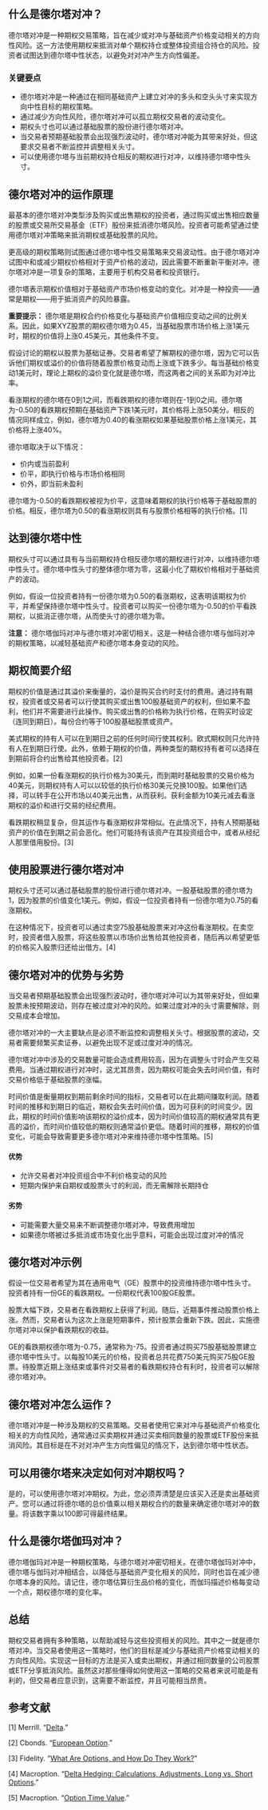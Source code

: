 ## 什么是德尔塔对冲？

德尔塔对冲是一种期权交易策略，旨在减少或对冲与基础资产价格变动相关的方向性风险。这一方法使用期权来抵消对单个期权持仓或整体投资组合持仓的风险。投资者试图达到德尔塔中性状态，以避免对对冲产生方向性偏差。

### 关键要点

- 德尔塔对冲是一种通过在相同基础资产上建立对冲的多头和空头头寸来实现方向中性目标的期权策略。
- 通过减少方向性风险，德尔塔对冲可以孤立期权交易者的波动变化。
- 期权头寸也可以通过基础股票的股份进行德尔塔对冲。
- 当交易者预期基础股票会出现强烈波动时，德尔塔对冲能为其带来好处，但这要求交易者不断监控并调整相关头寸。
- 可以使用德尔塔与当前期权持仓相反的期权进行对冲，以维持德尔塔中性头寸。

## 德尔塔对冲的运作原理

最基本的德尔塔对冲类型涉及购买或出售期权的投资者，通过购买或出售相应数量的股票或交易所交易基金（ETF）股份来抵消德尔塔风险。投资者可能希望通过使用德尔塔对冲策略来抵消期权或基础股票的风险。

更高级的期权策略则试图通过德尔塔中性交易策略来交易波动性。由于德尔塔对冲试图中和或减少期权价格相对于资产价格的波动，因此需要不断重新平衡对冲。德尔塔对冲是一项复杂的策略，主要用于机构交易者和投资银行。

德尔塔表示期权价值相对于基础资产市场价格变动的变化。对冲是一种投资——通常是期权——用于抵消资产的风险暴露。

**重要提示：** 德尔塔是期权合约价格变化与基础资产价值相应变动之间的比例关系。因此，如果XYZ股票的期权德尔塔为0.45，当基础股票市场价格上涨1美元时，期权的价值将上涨0.45美元，其他条件不变。

假设讨论的期权以股票为基础证券。交易者希望了解期权的德尔塔，因为它可以告诉他们期权或溢价的价值将随着股票价格变动而上涨或下跌多少。每当基础价格变动1美元时，理论上期权的溢价变化就是德尔塔，而这两者之间的关系即为对冲比率。

看涨期权的德尔塔在0到1之间，而看跌期权的德尔塔则在-1到0之间。德尔塔为-0.50的看跌期权预期在基础资产下跌1美元时，其价格将上涨50美分。相反的情况同样成立，例如，德尔塔为0.40的看涨期权如果基础股票价格上涨1美元，其价格将上涨40%。

德尔塔取决于以下情况：

- 价内或当前盈利
- 价平，即执行价格与市场价格相同
- 价外，即当前未盈利

德尔塔为-0.50的看跌期权被视为价平，这意味着期权的执行价格等于基础股票的价格。相反，德尔塔为0.50的看涨期权则具有与股票价格相等的执行价格。[1]

## 达到德尔塔中性

期权头寸可以通过具有与当前期权持仓相反德尔塔的期权进行对冲，以维持德尔塔中性头寸。德尔塔中性头寸的整体德尔塔为零，这最小化了期权价格相对于基础资产的波动。

例如，假设一位投资者持有一份德尔塔为0.50的看涨期权，这表明该期权为价平，并希望保持德尔塔中性头寸。投资者可以购买一份德尔塔为-0.50的价平看跌期权，以抵消正德尔塔，从而使头寸的德尔塔为零。

**注意：** 德尔塔伽玛对冲与德尔塔对冲密切相关。这是一种结合德尔塔与伽玛对冲的期权策略，以减轻基础资产和德尔塔本身变动的风险。

## 期权简要介绍

期权的价值是通过其溢价来衡量的，溢价是购买合约时支付的费用。通过持有期权，投资者或交易者可以行使其购买或出售100股基础资产的权利，但如果不盈利，他们并不需要进行此操作。购买或出售的价格称为执行价格，在购买时设定（连同到期日）。每份合约等于100股基础股票或资产。

美式期权的持有人可以在到期日之前的任何时间行使其权利。欧式期权则只允许持有人在到期日行使。此外，依赖于期权的价值，两种类型的期权持有者可以选择在到期前将合约出售给其他投资者。[2]

例如，如果一份看涨期权的执行价格为30美元，而到期时基础股票的交易价格为40美元，则期权持有人可以以较低的执行价格30美元兑换100股。如果他们选择，可以转手在公开市场以40美元出售，从而获利。获利金额为10美元减去看涨期权的溢价和进行交易的经纪费用。

看跌期权稍显复杂，但其运作与看涨期权非常相似。在此情况下，持有人预期基础资产的价值在到期之前会恶化。他们可能持有该资产在其投资组合中，或者从经纪人那里借用股份。[3]

## 使用股票进行德尔塔对冲

期权头寸还可以通过基础股票的股份进行德尔塔对冲。一股基础股票的德尔塔为1，因为股票的价值变化1美元。例如，假设一位投资者持有一份德尔塔为0.75的看涨期权。

在这种情况下，投资者可以通过卖空75股基础股票来对冲这份看涨期权。在卖空时，投资者借入股票，将这些股票以市场价出售给其他投资者，随后再以希望更低的价格买入股票归还给出借方。[4]

## 德尔塔对冲的优势与劣势

当交易者预期基础股票会出现强烈波动时，德尔塔对冲可以为其带来好处，但如果股票未按预期波动，则存在被过度对冲的风险。如果过度对冲的头寸需要解除，则交易成本会增加。

德尔塔对冲的一大主要缺点是必须不断监控和调整相关头寸。根据股票的波动，交易者需要频繁买卖证券，以避免出现不足或过度对冲的情况。

德尔塔对冲中涉及的交易数量可能会造成费用较高，因为在调整头寸时会产生交易费用。当通过期权进行对冲时，这尤其昂贵，因为期权可能会失去时间价值，有时交易价格低于基础股票的涨幅。

时间价值是衡量期权到期前剩余时间的指标，交易者可以在此期间赚取利润。随着时间的推移和到期日的临近，期权会失去时间价值，因为可获利的时间变少。因此，期权的时间价值影响该期权的溢价成本，因为时间价值较高的期权通常具有更高的溢价，而时间价值较低的期权则通常溢价更低。随着时间的推移，期权的价值变化，可能会导致需要更多德尔塔对冲来维持德尔塔中性策略。[5]

#### 优势

- 允许交易者对冲投资组合中不利价格变动的风险
- 短期内保护来自期权或股票头寸的利润，而无需解除长期持仓

#### 劣势

- 可能需要大量交易来不断调整德尔塔对冲，导致费用增加
- 如果德尔塔被过多抵消或市场变化出乎意料，可能会出现过度对冲的情况

## 德尔塔对冲示例

假设一位交易者希望为其在通用电气（GE）股票中的投资维持德尔塔中性头寸。投资者持有一份GE的看跌期权。一份期权代表100股GE股票。

股票大幅下跌，交易者在看跌期权上获得了利润。随后，近期事件推动股票价格上涨。然而，交易者认为这次上涨是短期事件，预计股票会重新下跌。因此，实施德尔塔对冲以保护看跌期权的收益。

GE的看跌期权德尔塔为-0.75，通常称为-75。投资者通过购买75股基础股票建立德尔塔中性头寸。以每股10美元的价格，投资者总共花费750美元购买75股GE股票。待股票近期上涨结束或事件对交易者的看跌期权持仓有利时，投资者可以解除德尔塔对冲。

## 德尔塔对冲怎么运作？

德尔塔对冲是一种涉及期权的交易策略。交易者使用它来对冲与基础资产价格变化相关的方向性风险，通常通过买卖期权并通过买卖相同数量的股票或ETF股份来抵消风险。其目标是在不对对冲产生方向性偏见的情况下，达到德尔塔中性状态。

## 可以用德尔塔来决定如何对冲期权吗？

是的，可以使用德尔塔对冲期权。为此，您必须弄清楚是应该买入还是卖出基础资产。您可以通过将德尔塔的总价值乘以相关期权合约的数量来确定德尔塔对冲的数量。将该数字乘以100即可得最终结果。

## 什么是德尔塔伽玛对冲？

德尔塔伽玛对冲是一种期权策略，与德尔塔对冲密切相关。在德尔塔伽玛对冲中，德尔塔与伽玛对冲相结合，以降低与基础资产变化相关的风险，同时也旨在减少德尔塔本身的风险。请记住，德尔塔估算衍生品价格的变化，而伽玛描述价格每变动一个点，期权德尔塔的变化率。

## 总结

期权交易者拥有多种策略，以帮助减轻与这些投资相关的风险。其中之一就是德尔塔对冲。当交易者使用这一策略时，他们的目标是减少与基础资产价格变动相关的方向性风险。实现这一目标的方法是买入或卖出期权，并通过相同数量的公司股票或ETF分享抵消风险。虽然这对那些懂得如何使用这一策略的交易者来说可能是有利的，但交易者应意识到，这需要不断监控，并且可能相当昂贵。

## 参考文献

[1] Merrill. “[Delta](https://www.merrilledge.com/investment-products/options/learn-understand-delta-options).”

[2] Cbonds. “[European Option](https://cbonds.com/glossary/european-option/).”

[3] Fidelity. “[What Are Options, and How Do They Work?](https://www.fidelity.com/learning-center/smart-money/what-are-options)”

[4] Macroption. “[Delta Hedging: Calculations, Adjustments, Long vs. Short Options](https://www.macroption.com/delta-hedging/).”

[5] Macroption. “[Option Time Value](https://www.macroption.com/option-time-value/).”

